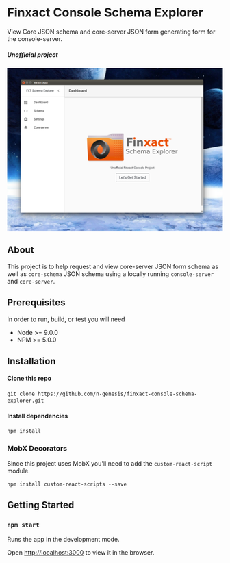 # Finxact Console Schema Explorer

View Core JSON schema and core-server JSON form generating form for the console-server.
##### Unofficial project

![alt text](https://raw.githubusercontent.com/n-genesis/finxact-console-schema-explorer/master/src/image/schema_fun.png "Screenshot")
## About

This project is to help request and view core-server JSON form schema as well as `core-schema` JSON schema using a locally running `console-server` and `core-server`.

## Prerequisites
In order to run, build, or test you will need

* Node >= 9.0.0
* NPM >= 5.0.0

## Installation

#### Clone this repo
```
git clone https://github.com/n-genesis/finxact-console-schema-explorer.git
```
#### Install dependencies
```
npm install
```

### MobX Decorators
Since this project uses MobX you'll need to add the `custom-react-script` module.
```
npm install custom-react-scripts --save
```

## Getting Started

### `npm start`
Runs the app in the development mode.<br>

Open [http://localhost:3000](http://localhost:3000) to view it in the browser.

